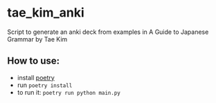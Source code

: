 # tae_kim_anki
Script to generate an anki deck from examples in A Guide to Japanese Grammar by Tae Kim

## How to use:
* install [poetry](https://python-poetry.org/docs/basic-usage/)
* run `poetry install`
* to run it: `poetry run python main.py`
